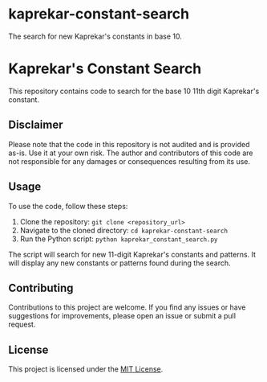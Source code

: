 # kaprekar-constant-search
The search for new Kaprekar's constants in base 10.
# Kaprekar's Constant Search

This repository contains code to search for the base 10 11th digit Kaprekar's constant.

## Disclaimer

Please note that the code in this repository is not audited and is provided as-is. Use it at your own risk. The author and contributors of this code are not responsible for any damages or consequences resulting from its use.

## Usage

To use the code, follow these steps:

1. Clone the repository: `git clone <repository_url>`
2. Navigate to the cloned directory: `cd kaprekar-constant-search`
3. Run the Python script: `python kaprekar_constant_search.py`

The script will search for new 11-digit Kaprekar's constants and patterns. It will display any new constants or patterns found during the search.

## Contributing

Contributions to this project are welcome. If you find any issues or have suggestions for improvements, please open an issue or submit a pull request.

## License

This project is licensed under the [MIT License](LICENSE).
